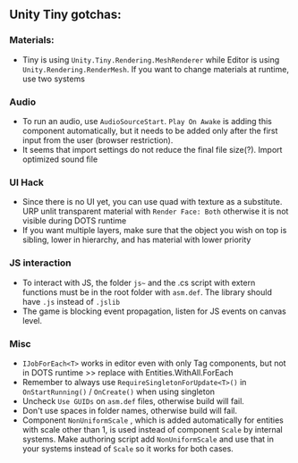 ## Unity Tiny gotchas:
### Materials:
- Tiny is using `Unity.Tiny.Rendering.MeshRenderer` while Editor is using `Unity.Rendering.RenderMesh`. If you want to
change materials at runtime, use two systems

### Audio
- To run an audio, use `AudioSourceStart`. `Play On Awake` is adding this component automatically, but it needs
to be added only after the first input from the user (browser restriction).
- It seems that import settings do not reduce the final file size(?). Import optimized sound file

### UI Hack
- Since there is no UI yet, you can use quad with texture as a substitute. URP unlit transparent material with
`Render Face: Both` otherwise it is not visible during DOTS runtime
- If you want multiple layers, make sure that the object you wish on top is sibling, lower in hierarchy, and has material with lower priority

### JS interaction
- To interact with JS, the folder `js~` and the .cs script with extern functions must be in the root folder with `asm.def`.
The library should have `.js` instead of `.jslib`
- The game is blocking event propagation, listen for JS events on canvas level.

### Misc
- `IJobForEach<T>` works in editor even with only Tag components, but not in DOTS runtime >> replace with Entities.WithAll<T>.ForEach
- Remember to always use `RequireSingletonForUpdate<T>()` in `OnStartRunning()` / `OnCreate()` when using singleton
- Uncheck `Use GUIDs` on `asm.def` files, otherwise build will fail.
- Don't use spaces in folder names, otherwise build will fail.
- Component `NonUniformScale` , which is added automatically for entities with scale other than 1, is used instead of component
`Scale` by internal systems. Make authoring script add `NonUniformScale` and use that in your systems instead of `Scale` so it works for both cases.
